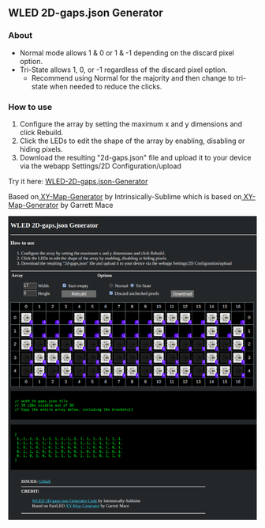 ## WLED 2D-gaps.json Generator

### About
* Normal mode allows 1 & 0 or 1 & -1 depending on the discard pixel option.
* Tri-State allows 1, 0, or -1 regardless of the discard pixel option.
  * Recommend using Normal for the majority and then change to tri-state when needed to reduce the clicks.

### How to use

<ol>
  <li>Configure the array by setting the maximum x and y dimensions and click Rebuild.<br>
  <li>Click the LEDs to edit the shape of the array by enabling, disabling or hiding pixels.<br>
  <li>Download the resulting "2d-gaps.json" file and upload it to your device via the webapp Settings/2D Configuration/upload<br>
</ol>

Try it here: <a href="https://intrinsically-sublime.github.io/WLED-2D-gaps.json-Generator/">WLED-2D-gaps.json-Generator<br></a>


Based on<a href="https://github.com/Intrinsically-Sublime/FastLED-XY-Map-Generator"> XY-Map-Generator</a> by Intrinsically-Sublime
which is based on<a href="https://github.com/macetech/FastLED-XY-Map-Generator"> XY-Map-Generator</a> by Garrett Mace


![Screenshot](https://github.com/Intrinsically-Sublime/WLED-2D-gaps.json-Generator/blob/main/2d-gaps-mapper_screenshot.png)
